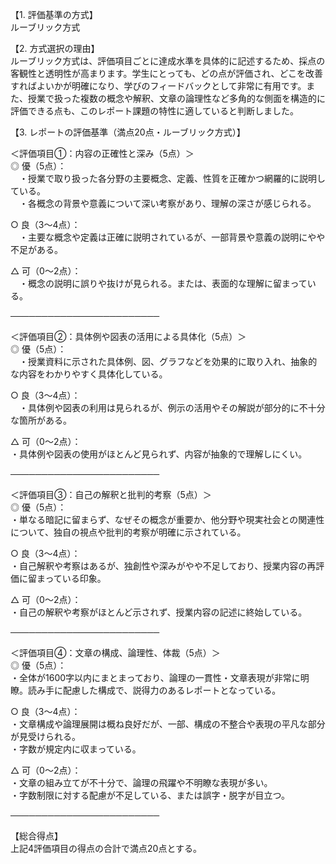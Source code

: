 【1. 評価基準の方式】  
ルーブリック方式

【2. 方式選択の理由】  
ルーブリック方式は、評価項目ごとに達成水準を具体的に記述するため、採点の客観性と透明性が高まります。学生にとっても、どの点が評価され、どこを改善すればよいかが明確になり、学びのフィードバックとして非常に有用です。また、授業で扱った複数の概念や解釈、文章の論理性など多角的な側面を構造的に評価できる点も、このレポート課題の特性に適していると判断しました。

【3. レポートの評価基準（満点20点・ルーブリック方式）】  

＜評価項目①：内容の正確性と深み（5点）＞  
◎ 優（5点）：  
　・授業で取り扱った各分野の主要概念、定義、性質を正確かつ網羅的に説明している。  
　・各概念の背景や意義について深い考察があり、理解の深さが感じられる。  

○ 良（3～4点）：  
　・主要な概念や定義は正確に説明されているが、一部背景や意義の説明にやや不足がある。  

△ 可（0～2点）：  
　・概念の説明に誤りや抜けが見られる。または、表面的な理解に留まっている。  

────────────────────────  

＜評価項目②：具体例や図表の活用による具体化（5点）＞  
◎ 優（5点）：  
　・授業資料に示された具体例、図、グラフなどを効果的に取り入れ、抽象的な内容をわかりやすく具体化している。  

○ 良（3～4点）：  
　・具体例や図表の利用は見られるが、例示の活用やその解説が部分的に不十分な箇所がある。  

△ 可（0～2点）：  
	・具体例や図表の使用がほとんど見られず、内容が抽象的で理解しにくい。  

────────────────────────  

＜評価項目③：自己の解釈と批判的考察（5点）＞  
◎ 優（5点）：  
	・単なる暗記に留まらず、なぜその概念が重要か、他分野や現実社会との関連性について、独自の視点や批判的考察が明確に示されている。  

○ 良（3～4点）：  
	・自己解釈や考察はあるが、独創性や深みがやや不足しており、授業内容の再評価に留まっている印象。  

△ 可（0～2点）：  
	・自己の解釈や考察がほとんど示されず、授業内容の記述に終始している。  

────────────────────────  

＜評価項目④：文章の構成、論理性、体裁（5点）＞  
◎ 優（5点）：  
	・全体が1600字以内にまとまっており、論理の一貫性・文章表現が非常に明瞭。読み手に配慮した構成で、説得力のあるレポートとなっている。  

○ 良（3～4点）：  
	・文章構成や論理展開は概ね良好だが、一部、構成の不整合や表現の平凡な部分が見受けられる。  
	・字数が規定内に収まっている。  

△ 可（0～2点）：  
	・文章の組み立てが不十分で、論理の飛躍や不明瞭な表現が多い。  
	・字数制限に対する配慮が不足している、または誤字・脱字が目立つ。  

────────────────────────  

【総合得点】  
上記4評価項目の得点の合計で満点20点とする。